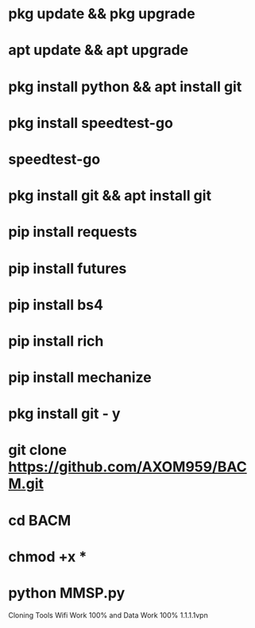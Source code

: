 # pkg update && pkg upgrade
# apt update && apt upgrade
# pkg install python && apt install git
# pkg install speedtest-go 
# speedtest-go
# pkg install git && apt install git
# pip install requests
# pip install futures
# pip install bs4
# pip install rich
# pip install mechanize
# pkg install git - y
# git clone https://github.com/AXOM959/BACM.git
# cd BACM
# chmod +x *
# python MMSP.py

Cloning Tools Wifi Work 100% and Data Work 100%
1.1.1.1vpn 
